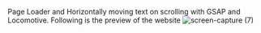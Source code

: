 Page Loader and Horizontally moving text on scrolling with GSAP and Locomotive. Following is the preview of the website
![screen-capture (7)](https://github.com/atifwattoo/Page-Loader-and-Horizontally-moving-text-on-scrolling-with-GSAP-and-Locomotive/assets/68033692/64022bdc-5954-428d-af82-f9a494751001)
